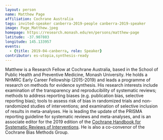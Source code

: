 ```yaml
---
layout: person
name: Matthew Page
affiliation: Cochrane Australia
tags: invited-speaker canberra-2019-people canberra-2019-speaker
image: Page_Matthew.jpeg
homepage: https://research.monash.edu/en/persons/matthew-page
latitude: -37.907803
longitude: 145.133957
events:
  - {title: 2019-04-canberra, role: Speaker}
contributor: es-utopia,synthesis-ready
---
```

Matthew is a Research Fellow at Cochrane Australia, based in the School of Public Health and Preventive Medicine, Monash University. He holds a NHMRC Early Career Fellowship (2015-2019) and leads a programme of research on methods for evidence synthesis. His research interests include examination of the transparency and reproducibility of systematic reviews; methods to address reporting biases (e.g. publication bias, selective reporting bias); tools to assess risk of bias in randomized trials and non-randomized studies of interventions; and examination of selective inclusion of results in meta-analyses. He is leading the update of the PRISMA reporting guideline for systematic reviews and meta-analyses, and is an associate editor for the 2019 edition of the <a href="https://training.cochrane.org/handbook">Cochrane Handbook for Systematic Reviews of Interventions</a>. He is also a co-convenor of the Cochrane Bias Methods Group.